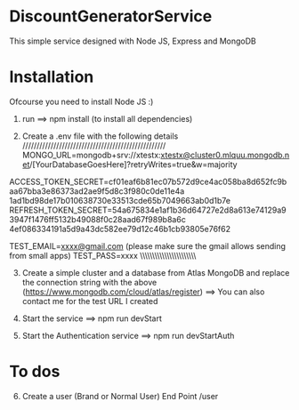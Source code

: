 # DiscountGeneratorService
This simple service designed with Node JS, Express and MongoDB

# Installation
Ofcourse you need to install Node JS :)
1. run ==> npm install  (to install all dependencies)

2. Create a .env file with the following details
///////////////////////////////////////////////////
MONGO_URL=mongodb+srv://xtestx:xtestx@cluster0.mlquu.mongodb.net/[YourDatabaseGoesHere]?retryWrites=true&w=majority

ACCESS_TOKEN_SECRET=cf01eaf6b81ec07b572d9ce4ac058ba8d652fc9baa67bba3e86373ad2ae9f5d8c3f980c0de11e4a
1ad1bd98de17b010638730e33513cde65b7049663ab0d1b7e
REFRESH_TOKEN_SECRET=54a675834e1af1b36d64727e2d8a613e74129a93947f1476ff5132b49088f0c28aad67f989b8a6c
4ef086334191a5d9a43dc582ee79d12c46b1cb93805e76f62

TEST_EMAIL=xxxx@gmail.com (please make sure the gmail allows sending from small apps)
TEST_PASS=xxxx
\\\\\\\\\\\\\\\\\\\\\\\\\\\\\\\\\\\\\\\\\\\\\\

3. Create a simple cluster and a database from Atlas MongoDB and replace the connection string with the above
   (https://www.mongodb.com/cloud/atlas/register)  ==> You can also contact me for the test URL I created

4. Start the service ==> npm run devStart

5. Start the Authentication service ==> npm run devStartAuth

# To dos
6. Create a user (Brand or Normal User)
   End Point
   /user

